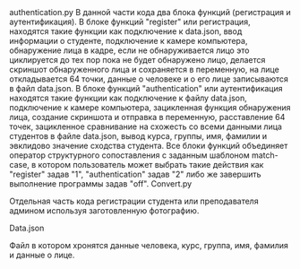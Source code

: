 </h2>authentication.py </h2>   
    В данной части кода два блока функций (регистрация и аутентификация). 
    В блоке функций "register" или регистрация, находятся такие функции как подключение к data.json, 
ввод информации о студенте, подключение к камере компьютера, обнаружение лица в кадре, если не обнаруживается 
лицо это циклируется до тех пор пока не будет обнаружено лицо, делается скриншот обнаруженного лица и сохраняется 
в переменную,  на лице откладывается 64 точки, данные о человеке и о его лице записываются в файл data.json.
    В блоке функций "authentication" или аутентификация находятся такие функции как подключение к файлу data.json, 
подключение к камере компьютера, зацикленная функция обнаружения лица, создание скриншота и отправка в переменную, 
расставление 64 точек, зацикленное сравнивание на схожесть со всеми данными лица студентов в файле data.json, 
вывод курса, группы, имя, фамилии и эвклидово значение сходства студента.
    Все блоки функций объединяет оператор структурного сопоставления с заданным шаблоном match-case, в котором 
пользователь может выбрать такие действия как "register" задав "1", "authentication" задав "2" либо же завершить 
выполнение программы задав "off".
</h2>Convert.py</h2>
</p>    Отдельная часть кода регистрации студента или преподавателя админом используя заготовленную фотографию.</p>
</h2>Data.json</h2>
</p>    Файл в котором хронятся данные человека, курс, группа, имя, фамилия и данные о лице.</p>

